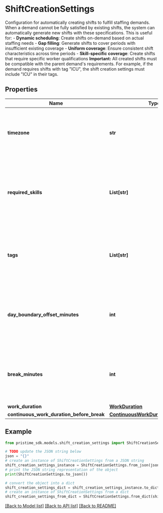 # ShiftCreationSettings

Configuration for automatically creating shifts to fulfill staffing demands.  When a demand cannot be fully satisfied by existing shifts, the system can automatically generate new shifts with these specifications. This is useful for:  - **Dynamic scheduling**: Create shifts on-demand based on actual staffing needs - **Gap filling**: Generate shifts to cover periods with insufficient existing coverage - **Uniform coverage**: Ensure consistent shift characteristics across time periods - **Skill-specific coverage**: Create shifts that require specific worker qualifications  **Important:** All created shifts must be compatible with the parent demand's requirements. For example, if the demand requires shifts with tag \"ICU\", the shift creation settings must include \"ICU\" in their tags.

## Properties

Name | Type | Description | Notes
------------ | ------------- | ------------- | -------------
**timezone** | **str** | Timezone for all automatically created shifts. Should typically match the demand&#39;s timezone and your business location. | 
**required_skills** | **List[str]** | Skills, certifications, or qualifications required for workers to be assigned to created shifts. Must be a superset of the demand&#39;s required_skills. | [optional] [default to []]
**tags** | **List[str]** | Descriptive tags that will be applied to all created shifts. Must be a superset of the demand&#39;s required_shift_tags to ensure compatibility. | [optional] [default to []]
**day_boundary_offset_minutes** | **int** | Day boundary adjustment for created shifts, useful for night shift operations. Positive values shift the day end later (e.g., +120 &#x3D; day ends at 2:00 AM). | [optional] [default to 0]
**break_minutes** | **int** | Duration in minutes for break periods that will be automatically added to created shifts. Breaks are unpaid time subtracted from work hours. | 
**work_duration** | [**WorkDuration**](WorkDuration.md) |  | 
**continuous_work_duration_before_break** | [**ContinuousWorkDurationBeforeBreak**](ContinuousWorkDurationBeforeBreak.md) |  | 

## Example

```python
from pristime_sdk.models.shift_creation_settings import ShiftCreationSettings

# TODO update the JSON string below
json = "{}"
# create an instance of ShiftCreationSettings from a JSON string
shift_creation_settings_instance = ShiftCreationSettings.from_json(json)
# print the JSON string representation of the object
print(ShiftCreationSettings.to_json())

# convert the object into a dict
shift_creation_settings_dict = shift_creation_settings_instance.to_dict()
# create an instance of ShiftCreationSettings from a dict
shift_creation_settings_from_dict = ShiftCreationSettings.from_dict(shift_creation_settings_dict)
```
[[Back to Model list]](../README.md#documentation-for-models) [[Back to API list]](../README.md#documentation-for-api-endpoints) [[Back to README]](../README.md)


